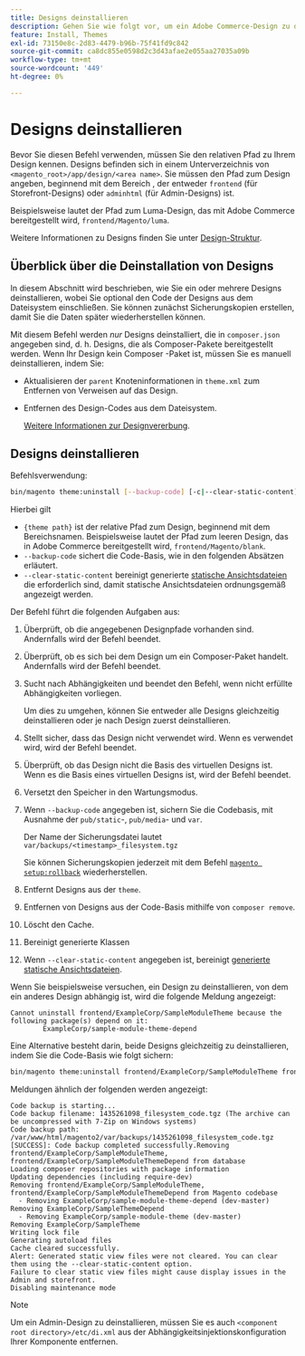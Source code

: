 ```yaml
---
title: Designs deinstallieren
description: Gehen Sie wie folgt vor, um ein Adobe Commerce-Design zu deinstallieren.
feature: Install, Themes
exl-id: 73150e8c-2d83-4479-b96b-75f41fd9c842
source-git-commit: ca8dc855e0598d2c3d43afae2e055aa27035a09b
workflow-type: tm+mt
source-wordcount: '449'
ht-degree: 0%

---
```


# Designs deinstallieren

Bevor Sie diesen Befehl verwenden, müssen Sie den relativen Pfad zu Ihrem Design kennen. Designs befinden sich in einem Unterverzeichnis von `<magento_root>/app/design/<area name>`. Sie müssen den Pfad zum Design angeben, beginnend mit dem Bereich , der entweder `frontend` (für Storefront-Designs) oder `adminhtml` (für Admin-Designs) ist.

Beispielsweise lautet der Pfad zum Luma-Design, das mit Adobe Commerce bereitgestellt wird, `frontend/Magento/luma`.

Weitere Informationen zu Designs finden Sie unter [Design-Struktur](https://developer.adobe.com/commerce/frontend-core/guide/themes/structure/).

## Überblick über die Deinstallation von Designs

In diesem Abschnitt wird beschrieben, wie Sie ein oder mehrere Designs deinstallieren, wobei Sie optional den Code der Designs aus dem Dateisystem einschließen. Sie können zunächst Sicherungskopien erstellen, damit Sie die Daten später wiederherstellen können.

Mit diesem Befehl werden *nur* Designs deinstalliert, die in `composer.json` angegeben sind, d. h. Designs, die als Composer-Pakete bereitgestellt werden. Wenn Ihr Design kein Composer -Paket ist, müssen Sie es manuell deinstallieren, indem Sie:

* Aktualisieren der `parent` Knoteninformationen in `theme.xml` zum Entfernen von Verweisen auf das Design.
* Entfernen des Design-Codes aus dem Dateisystem.

  [Weitere Informationen zur Designvererbung](https://developer.adobe.com/commerce/frontend-core/guide/themes/inheritance/).

## Designs deinstallieren

Befehlsverwendung:

```bash
bin/magento theme:uninstall [--backup-code] [-c|--clear-static-content] {theme path} ... {theme path}
```

Hierbei gilt

* `{theme path}` ist der relative Pfad zum Design, beginnend mit dem Bereichsnamen. Beispielsweise lautet der Pfad zum leeren Design, das in Adobe Commerce bereitgestellt wird, `frontend/Magento/blank`.
* `--backup-code` sichert die Code-Basis, wie in den folgenden Absätzen erläutert.
* `--clear-static-content` bereinigt generierte [statische Ansichtsdateien](../../configuration/cli/static-view-file-deployment.md) die erforderlich sind, damit statische Ansichtsdateien ordnungsgemäß angezeigt werden.

Der Befehl führt die folgenden Aufgaben aus:

1. Überprüft, ob die angegebenen Designpfade vorhanden sind. Andernfalls wird der Befehl beendet.
1. Überprüft, ob es sich bei dem Design um ein Composer-Paket handelt. Andernfalls wird der Befehl beendet.
1. Sucht nach Abhängigkeiten und beendet den Befehl, wenn nicht erfüllte Abhängigkeiten vorliegen.

   Um dies zu umgehen, können Sie entweder alle Designs gleichzeitig deinstallieren oder je nach Design zuerst deinstallieren.

1. Stellt sicher, dass das Design nicht verwendet wird. Wenn es verwendet wird, wird der Befehl beendet.
1. Überprüft, ob das Design nicht die Basis des virtuellen Designs ist. Wenn es die Basis eines virtuellen Designs ist, wird der Befehl beendet.
1. Versetzt den Speicher in den Wartungsmodus.
1. Wenn `--backup-code` angegeben ist, sichern Sie die Codebasis, mit Ausnahme der `pub/static`-, `pub/media`- und `var`.

   Der Name der Sicherungsdatei lautet `var/backups/<timestamp>_filesystem.tgz`

   Sie können Sicherungskopien jederzeit mit dem Befehl [`magento setup:rollback`](uninstall-modules.md#roll-back-the-file-system-database-or-media-files) wiederherstellen.

1. Entfernt Designs aus der `theme`.
1. Entfernen von Designs aus der Code-Basis mithilfe von `composer remove`.
1. Löscht den Cache.
1. Bereinigt generierte Klassen
1. Wenn `--clear-static-content` angegeben ist, bereinigt [generierte statische Ansichtsdateien](../../configuration/cli/static-view-file-deployment.md).

Wenn Sie beispielsweise versuchen, ein Design zu deinstallieren, von dem ein anderes Design abhängig ist, wird die folgende Meldung angezeigt:

```
Cannot uninstall frontend/ExampleCorp/SampleModuleTheme because the following package(s) depend on it:
        ExampleCorp/sample-module-theme-depend
```

Eine Alternative besteht darin, beide Designs gleichzeitig zu deinstallieren, indem Sie die Code-Basis wie folgt sichern:

```bash
bin/magento theme:uninstall frontend/ExampleCorp/SampleModuleTheme frontend/ExampleCorp/SampleModuleThemeDepend --backup-code
```

Meldungen ähnlich der folgenden werden angezeigt:

```
Code backup is starting...
Code backup filename: 1435261098_filesystem_code.tgz (The archive can be uncompressed with 7-Zip on Windows systems)
Code backup path: /var/www/html/magento2/var/backups/1435261098_filesystem_code.tgz
[SUCCESS]: Code backup completed successfully.Removing frontend/ExampleCorp/SampleModuleTheme, frontend/ExampleCorp/SampleModuleThemeDepend from database
Loading composer repositories with package information
Updating dependencies (including require-dev)
Removing frontend/ExampleCorp/SampleModuleTheme, frontend/ExampleCorp/SampleModuleThemeDepend from Magento codebase
  - Removing ExampleCorp/sample-module-theme-depend (dev-master)
Removing ExampleCorp/SampleThemeDepend
  - Removing ExampleCorp/sample-module-theme (dev-master)
Removing ExampleCorp/SampleTheme
Writing lock file
Generating autoload files
Cache cleared successfully.
Alert: Generated static view files were not cleared. You can clear them using the --clear-static-content option.
Failure to clear static view files might cause display issues in the Admin and storefront.
Disabling maintenance mode
```

>[!NOTE]
>
>Um ein Admin-Design zu deinstallieren, müssen Sie es auch `<component root directory>/etc/di.xml` aus der Abhängigkeitsinjektionskonfiguration Ihrer Komponente entfernen.
